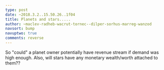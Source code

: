 ```yaml
---
type: post
date: ~2018.3.2..15.50.26..1f04
title: Planets and stars.....
author: ~maclev-radheb-wacrut-tornec--dilper-sorhus-marreg-wanzod
navsort: bump
navuptwo: true
comments: reverse
---
```


So "could" a planet owner potentially have revenue stream if demand was high enough. Also, will stars have any monetary wealth/worth attached to them??